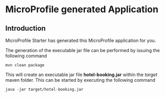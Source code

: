 # MicroProfile generated Application

## Introduction

MicroProfile Starter has generated this MicroProfile application for you.

The generation of the executable jar file can be performed by issuing the following command

    mvn clean package

This will create an executable jar file **hotel-booking.jar** within the _target_ maven folder. This can be started by
executing the following command

    java -jar target/hotel-booking.jar




